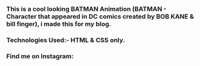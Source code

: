 ### This is a cool looking BATMAN Animation (BATMAN - Character that appeared in DC comics created by BOB KANE & bill finger), i made this for my blog.

### Technologies Used:- HTML & CSS only.

### Find me on Instagram: